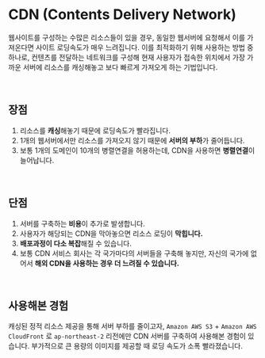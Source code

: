 # CDN (Contents Delivery Network)

웹사이트를 구성하는 수많은 리소스들이 있을 경우, 동일한 웹서버에 요청해서 이를 가져온다면 사이트 로딩속도가 매우 느려집니다.
이를 최적화하기 위해 사용하는 방법 중 하나로, 컨텐츠를 전달하는 네트워크를 구성해 현재 사용자가 접속한 위치에서 가장 가까운
서버에 리소스를 캐싱해놓고 보다 빠르게 가져오게 하는 기법입니다.

<br>

## 장점

1. 리소스를 **캐싱**해놓기 때문에 로딩속도가 빨라집니다.
2. 1개의 웹서버에서만 리소스를 가져오지 않기 때문에 **서버의 부하**가 줄어듭니다.
3. 보통 1개의 도메인이 10개의 병렬연결을 허용하는데, CDN을 사용하면 **병렬연결**이 늘어납니다.

<br>

## 단점

1. 서버를 구축하는 **비용**이 추가로 발생합니다.
2. 사용자가 해당되는 CDN을 막아놓으면 리소스 로딩이 **막힙니다.**
3. **배포과정이 다소 복잡**해질 수 있습니다.
4. 보통 CDN 서비스 회사는 각 국가마다의 서버들을 구축해 놓지만, 자신의 국가에 없어서 **해외 CDN을 사용하는 경우 더 느려질 수 있습니다.**

<br>

## 사용해본 경험

캐싱된 정적 리소스 제공을 통해 서버 부하를 줄이고자, `Amazon AWS S3` + `Amazon AWS CloudFront` 로 `ap-northeast-2` 
리전에만 CDN 서버를 구축하여 사용해본 경험이 있습니다. 부가적으로 큰 용량의 이미지를 제공할 때 로딩 속도가 소폭 빨라졌습니다.